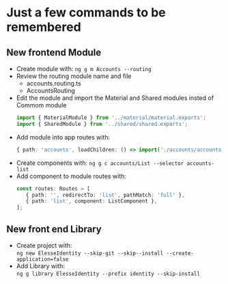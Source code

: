 # Just a few commands to be remembered

## New frontend Module
- Create module with: 
   `ng g m Accounts --routing`
- Review the routing module name and file
   - accounts.routing.ts
   - AccountsRouting
- Edit the module and import the Material and Shared modules insted of Commom module
   ``` typescript
   import { MaterialModule } from '../material/material.exports';
   import { SharedModule } from '../shared/shared.exports';
   ```
- Add module into app routes with:
   ``` typescript
   { path: 'accounts', loadChildren: () => import('./accounts/accounts.module').then(m => m.AccountsModule) },
   ```
- Create components with:
   `ng g c accounts/List --selector accounts-list`
- Add component to module routes with:
   ``` typescript
   const routes: Routes = [
      { path: '', redirectTo: 'list', pathMatch: 'full' },
      { path: 'list', component: ListComponent },
   ];
   ```

## New front end Library
- Create project with:  
   `ng new ElesseIdentity --skip-git --skip--install --create-application=false`
- Add Library with:  
   `ng g library ElesseIdentity --prefix identity --skip-install`
